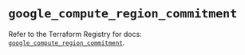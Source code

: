 # `google_compute_region_commitment`

Refer to the Terraform Registry for docs: [`google_compute_region_commitment`](https://registry.terraform.io/providers/hashicorp/google/5.20.0/docs/resources/compute_region_commitment).
